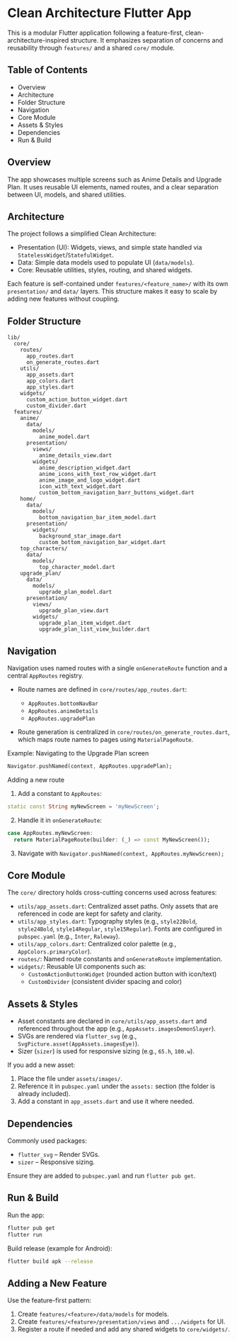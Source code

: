 # Clean Architecture Flutter App

This is a modular Flutter application following a feature-first, clean-architecture-inspired structure. It emphasizes separation of concerns and reusability through `features/` and a shared `core/` module.

## Table of Contents
- Overview
- Architecture
- Folder Structure
- Navigation
- Core Module
- Assets & Styles
- Dependencies
- Run & Build

## Overview
The app showcases multiple screens such as Anime Details and Upgrade Plan. It uses reusable UI elements, named routes, and a clear separation between UI, models, and shared utilities.

## Architecture
The project follows a simplified Clean Architecture:

- Presentation (UI): Widgets, views, and simple state handled via `StatelessWidget`/`StatefulWidget`.
- Data: Simple data models used to populate UI (`data/models`).
- Core: Reusable utilities, styles, routing, and shared widgets.

Each feature is self-contained under `features/<feature_name>/` with its own `presentation/` and `data/` layers. This structure makes it easy to scale by adding new features without coupling.

## Folder Structure
```
lib/
  core/
    routes/
      app_routes.dart
      on_generate_routes.dart
    utils/
      app_assets.dart
      app_colors.dart
      app_styles.dart
    widgets/
      custom_action_button_widget.dart
      custom_divider.dart
  features/
    anime/
      data/
        models/
          anime_model.dart
      presentation/
        views/
          anime_details_view.dart
        widgets/
          anime_description_widget.dart
          anime_icons_with_text_row_widget.dart
          anime_image_and_logo_widget.dart
          icon_with_text_widget.dart
          custom_bottom_navigation_barr_buttons_widget.dart
    home/
      data/
        models/
          bottom_navigation_bar_item_model.dart
      presentation/
        widgets/
          background_star_image.dart
          custom_bottom_navigation_bar_widget.dart
    top_characters/
      data/
        models/
          top_character_model.dart
    upgrade_plan/
      data/
        models/
          upgrade_plan_model.dart
      presentation/
        views/
          upgrade_plan_view.dart
        widgets/
          upgrade_plan_item_widget.dart
          upgrade_plan_list_view_builder.dart
```

## Navigation
Navigation uses named routes with a single `onGenerateRoute` function and a central `AppRoutes` registry.

- Route names are defined in `core/routes/app_routes.dart`:
  - `AppRoutes.bottomNavBar`
  - `AppRoutes.animeDetails`
  - `AppRoutes.upgradePlan`

- Route generation is centralized in `core/routes/on_generate_routes.dart`, which maps route names to pages using `MaterialPageRoute`.

Example: Navigating to the Upgrade Plan screen
```dart
Navigator.pushNamed(context, AppRoutes.upgradePlan);
```

Adding a new route
1) Add a constant to `AppRoutes`:
```dart
static const String myNewScreen = 'myNewScreen';
```
2) Handle it in `onGenerateRoute`:
```dart
case AppRoutes.myNewScreen:
  return MaterialPageRoute(builder: (_) => const MyNewScreen());
```
3) Navigate with `Navigator.pushNamed(context, AppRoutes.myNewScreen);`

## Core Module
The `core/` directory holds cross-cutting concerns used across features:

- `utils/app_assets.dart`: Centralized asset paths. Only assets that are referenced in code are kept for safety and clarity.
- `utils/app_styles.dart`: Typography styles (e.g., `style22Bold`, `style24Bold`, `style14Regular`, `style15Regular`). Fonts are configured in `pubspec.yaml` (e.g., `Inter`, `Raleway`).
- `utils/app_colors.dart`: Centralized color palette (e.g., `AppColors.primaryColor`).
- `routes/`: Named route constants and `onGenerateRoute` implementation.
- `widgets/`: Reusable UI components such as:
  - `CustomActionButtonWidget` (rounded action button with icon/text)
  - `CustomDivider` (consistent divider spacing and color)

## Assets & Styles
- Asset constants are declared in `core/utils/app_assets.dart` and referenced throughout the app (e.g., `AppAssets.imagesDemonSlayer`).
- SVGs are rendered via `flutter_svg` (e.g., `SvgPicture.asset(AppAssets.imagesEye)`).
- Sizer (`sizer`) is used for responsive sizing (e.g., `65.h`, `100.w`).

If you add a new asset:
1) Place the file under `assets/images/`.
2) Reference it in `pubspec.yaml` under the `assets:` section (the folder is already included).
3) Add a constant in `app_assets.dart` and use it where needed.

## Dependencies
Commonly used packages:
- `flutter_svg` – Render SVGs.
- `sizer` – Responsive sizing.

Ensure they are added to `pubspec.yaml` and run `flutter pub get`.

## Run & Build
Run the app:
```bash
flutter pub get
flutter run
```

Build release (example for Android):
```bash
flutter build apk --release
```

## Adding a New Feature
Use the feature-first pattern:
1) Create `features/<feature>/data/models` for models.
2) Create `features/<feature>/presentation/views` and `.../widgets` for UI.
3) Register a route if needed and add any shared widgets to `core/widgets/`.

